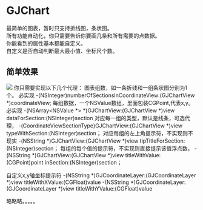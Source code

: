 # GJChart

最简单的图表，暂时只支持折线图，条状图。<br>
所有功能自动化，你只需要告诉你要画几条和所有需要的点数据。<br>
你能看到的属性基本都能自定义。<br>
自定义是否自动判断最大最小值、坐标尺个数。<br>

## 简单效果
![](https://github.com/MinorUncle/ImageCache/raw/master/GJChart/F77F8EB6-D4A6-4975-A792-2978E59A790C.png)
你只需要实现以下几个代理：
图表组数，如一条折线和一组条状图分别为1个。 必实现
-(NSInteger)numberOfSectionsInCoordinateView:(GJChartView *)coordinateView;
每组数据，一个NSValue数组，里面包装CGPoint,代表x,y。必实现
-(NSArray<NSValue *> *)GJChartView:(GJChartView *)view dataForSection:(NSInteger)section
对应每一组的类型，默认是线条，可选代理，
-(CoordinateViewSectionType)GJChartView:(GJChartView *)view typeWithSection:(NSInteger)section；
对应每组的左上角提示符，不实现则不现实
-(NSString *)GJChartView:(GJChartView *)view tipTitleForSection:(NSInteger)section；
每组的每个值的提示符，不实现则直接提示该值浮点数，
-(NSString *)GJChartView:(GJChartView *)view titleWithValue:(CGPoint)point inSection:(NSInteger)section；

自定义x,y轴坐标提示符
-(NSString *)GJCoordinateLayer:(GJCoordinateLayer *)view titleWithXValue:(CGFloat)value
-(NSString *)GJCoordinateLayer:(GJCoordinateLayer *)view titleWithYValue:(CGFloat)value

略略略。。。。。

